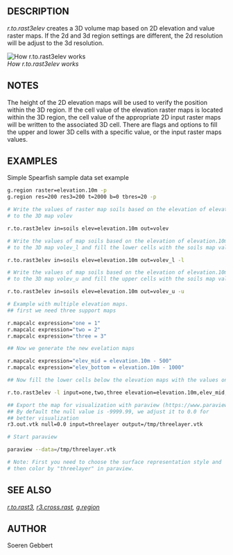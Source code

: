 ## DESCRIPTION

*r.to.rast3elev* creates a 3D volume map based on 2D elevation and value
raster maps. If the 2d and 3d region settings are different, the 2d
resolution will be adjust to the 3d resolution.

![How r.to.rast3elev works](r.to.rast3elev.png)  
*How r.to.rast3elev works*

## NOTES

The height of the 2D elevation maps will be used to verify the position
within the 3D region. If the cell value of the elevation raster maps is
located within the 3D region, the cell value of the appropriate 2D input
raster maps will be written to the associated 3D cell. There are flags
and options to fill the upper and lower 3D cells with a specific value,
or the input raster maps values.

## EXAMPLES

Simple Spearfish sample data set example

```sh
g.region raster=elevation.10m -p
g.region res=200 res3=200 t=2000 b=0 tbres=20 -p

# Write the values of raster map soils based on the elevation of elevation.10m
# to the 3D map volev

r.to.rast3elev in=soils elev=elevation.10m out=volev

# Write the values of map soils based on the elevation of elevation.10m
# to the 3D map volev_l and fill the lower cells with the soils map values

r.to.rast3elev in=soils elev=elevation.10m out=volev_l -l

# Write the values of map soils based on the elevation of elevation.10m
# to the 3D map volev_u and fill the upper cells with the soils map values

r.to.rast3elev in=soils elev=elevation.10m out=volev_u -u

# Example with multiple elevation maps.
## first we need three support maps

r.mapcalc expression="one = 1"
r.mapcalc expression="two = 2"
r.mapcalc expression="three = 3"

## Now we generate the new evelation maps

r.mapcalc expression="elev_mid = elevation.10m - 500"
r.mapcalc expression="elev_bottom = elevation.10m - 1000"

## Now fill the lower cells below the elevation maps with the values one, two and three

r.to.rast3elev -l input=one,two,three elevation=elevation.10m,elev_mid,elev_bottom output=threelayer

## Export the map for visualization with paraview (https://www.paraview.org)
## By default the null value is -9999.99, we adjust it to 0.0 for
## better visualization
r3.out.vtk null=0.0 input=threelayer output=/tmp/threelayer.vtk

# Start paraview

paraview --data=/tmp/threelayer.vtk

# Note: First you need to choose the surface representation style and
# then color by "threelayer" in paraview.
```

## SEE ALSO

*[r.to.rast3](r.to.rast3.md), [r3.cross.rast](r3.cross.rast.md),
[g.region](g.region.md)*

## AUTHOR

Soeren Gebbert
